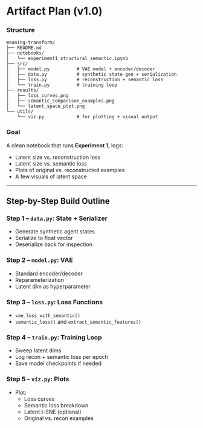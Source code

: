 # **Artifact Plan (v1.0)**

### **Structure**
```
meaning-transform/
├── README.md
├── notebooks/
│   └── experiment1_structural_semantic.ipynb
├── src/
│   ├── model.py          # VAE model + encoder/decoder
│   ├── data.py           # synthetic state gen + serialization
│   ├── loss.py           # reconstruction + semantic loss
│   └── train.py          # training loop
├── results/
│   ├── loss_curves.png
│   ├── semantic_comparison_examples.png
│   └── latent_space_plot.png
└── utils/
    └── viz.py            # for plotting + visual output
```

### **Goal**
A clean notebook that runs **Experiment 1**, logs:
- Latent size vs. reconstruction loss
- Latent size vs. semantic loss
- Plots of original vs. reconstructed examples
- A few visuals of latent space

---

## **Step-by-Step Build Outline**

### **Step 1 – `data.py`: State + Serializer**
- Generate synthetic agent states
- Serialize to float vector
- Deserialize back for inspection

### **Step 2 – `model.py`: VAE**
- Standard encoder/decoder
- Reparameterization
- Latent dim as hyperparameter

### **Step 3 – `loss.py`: Loss Functions**
- `vae_loss_with_semantic()`
- `semantic_loss()` and `extract_semantic_features()`

### **Step 4 – `train.py`: Training Loop**
- Sweep latent dims
- Log recon + semantic loss per epoch
- Save model checkpoints if needed

### **Step 5 – `viz.py`: Plots**
- Plot:
  - Loss curves
  - Semantic loss breakdown
  - Latent t-SNE (optional)
  - Original vs. recon examples